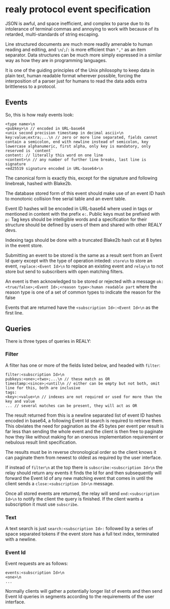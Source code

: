 # realy protocol event specification

JSON is awful, and space inefficient, and complex to parse due to its intolerance of terminal commas and annoying to work with because of its retarded, multi-standards of string escaping.

Line structured documents are much more readily amenable to human reading and editing, and `\n`/`;`/`:` is more efficient than `","` as an item separator. Data structures can be much more simply expressed in a similar way as how they are in programming languages.

It is one of the guiding principles of the Unix philosophy to keep data in plain text, human readable format wherever possible, forcing the interposition of a parser just for humans to read the data adds extra brittleness to a protocol.

## Events

So, this is how realy events look:

```
<type name>\n
<pubkey>\n // encoded in URL-base64
<unix second precision timestamp in decimal ascii>\n
key:value;extra;...\n // zero or more line separated, fields cannot contain a semicolon, end with newline instead of semicolon, key lowercase alphanumeric, first alpha, only key is mandatory, only reserved is `content`
content: // literally this word on one line
<content>\n // any number of further line breaks, last line is signature
<ed25519 signature encoded in URL-base64>\n
```

The canonical form is exactly this, except for the signature and following linebreak, hashed with Blake2b.

The database stored form of this event should make use of an event ID hash to monotonic collision free serial table and an event table.

Event ID hashes will be encoded in URL-base64 where used in tags or mentioned in content with the prefix `e:`. Public keys must be prefixed with `p:` Tag keys should be intelligible words and a specification for their structure should be defined by users of them and shared with other REALY devs.

Indexing tags should be done with a truncated Blake2b hash cut at 8 bytes in the event store.

Submitting an event to be stored is the same as a result sent from an Event Id query except with the type of operation inteded: `store\n` to store an event, `replace:<Event Id>\n` to replace an existing event and `relay\n` to not store but send to subscribers with open matching filters.

An event is then acknowledged to be stored or rejected with a message `ok:<true/false>;<Event Id>;<reason type>:human readable part` where the reason type is one of a set of common types to indicate the reason for the false

Events that are returned have the `<subscription Id>:<Event Id>\n` as the first line.

## Queries

There is three types of queries in REALY:

### Filter

A filter has one or more of the fields listed below, and headed with `filter`:

```
filter:<subscription Id>\n
pubkeys:<one>;<two>;...\n // these match as OR
timestamp:<since>;<until\n // either can be empty but not both, omit line for this, both are inclusive
tags:
<key>:<value>\n // indexes are not required or used for more than the key and value
... // several matches can be present, they will act as OR
```
The result returned from this is a newline separated list of event ID hashes encoded in base64, a following Event Id search is required to retrieve them. This obviates the need for pagination as the 45 bytes per event per result is far less than sending the whole event and the client is then free to paginate how they like without making for an onerous implementation requirement or nebulous result limit specification.

The results must be in reverse chronological order so the client knows it can paginate them from newest to oldest as required by the user interface.

If instead of `filter\n` at the top there is `subscribe:<subscription Id>\n` the relay should return any events it finds the Id for and then subsequently will forward the Event Id of any new matching event that comes in until the client sends a `close:<subscription Id>\n` message.

Once all stored events are returned, the relay will send `end:<subscription Id>\n` to notify the client the query is finished. If the client wants a subscription it must use `subscribe`.

### Text

A text search is just `search:<subscription Id>:` followed by a series of space separated tokens if the event store has a full text index, terminated with a newline.

### Event Id

Event requests are as follows:

```
events:<subscription Id>\n
<one>\n
...
```
Normally clients will gather a potentially longer list of events and then send Event Id queries in segments according to the requirements of the user interface.